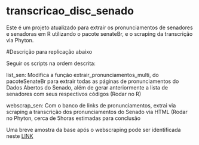 # transcricao_disc_senado

Este é um projeto atualizado para extrair os pronunciamentos de senadores e senadoras em R utilizando o pacote senateBr, e o scraping da transcrição via Phyton.

#Descrição para replicação abaixo

Seguir os scripts na ordem descrita:

list_sen: Modifica a função extrair_pronunciamentos_multi, do pacoteSenateBr para extrair todas as páginas de pronunciamentos do Dados Abertos do Senado, além de gerar anteriormente a lista de senadores com seus respectivos códigos (Rodar no R)

webscrap_sen: Com o banco de links de pronunciamentos, extrai via scraping a transcrição dos pronunciamentos do Senado via HTML (Rodar no Phyton, cerca de 5horas estimadas para conclusão

Uma breve amostra da base após o webscraping pode ser identificada neste [LINK](https://drive.google.com/drive/folders/1Kg5inGi0Ogvqu_7b4d2Ko1U7_pQHOyN8?usp=sharing) 
